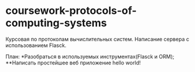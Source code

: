 # coursework-protocols-of-computing-systems
Курсовая по протоколам вычислительных систем. Написание сервера с использованием Flasck.

План: 
  *Разобраться в используемых инструментах(Flasck и ORM);
    **Написать простейшее веб приложение hello world!
  
